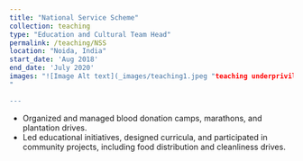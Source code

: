 ```yaml
---
title: "National Service Scheme"
collection: teaching
type: "Education and Cultural Team Head"
permalink: /teaching/NSS
location: "Noida, India"
start_date: 'Aug 2018'
end_date: 'July 2020'
images: "![Image Alt text](_images/teaching1.jpeg "teaching underprivileged children"))
"

---
```


  * Organized and managed blood donation camps, marathons, and plantation drives.
  * Led educational initiatives, designed curricula, and participated in community projects, including food distribution and cleanliness drives.


